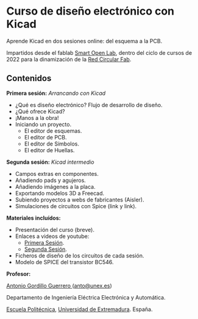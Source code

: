 Curso de diseño electrónico con Kicad
=======

Aprende Kicad en dos sesiones online: del esquema a la PCB.

Impartidos desde el fablab [Smart Open Lab](www.smartopenlab.com), dentro del ciclo de cursos de 2022 para la dinamización de la [Red Circular Fab](https://circularfab.es/).

Contenidos
------------

**Primera sesión:** _Arrancando con Kicad_

* ¿Qué es diseño electrónico? Flujo de desarrollo de diseño.
* ¿Qué ofrece Kicad?
* ¡Manos a la obra!
* Iniciando un proyecto.
  * El editor de esquemas.
  * El editor de PCB.
  * El editor de Símbolos.
  * El editor de Huellas.

**Segunda sesión:** _Kicad intermedio_

* Campos extras en componentes.
* Añadiendo pads y agujeros.
* Añadiendo imágenes a la placa.
* Exportando modelos 3D a Freecad.
* Subiendo proyectos a webs de fabricantes (Aisler).
* Simulaciones de circuitos con Spice (link y link).

**Materiales incluídos:**
* Presentación del curso (breve).
* Enlaces a videos de youtube:
  * [Primera Sesión](https://www.youtube.com/watch?v=K_PexNjK7Dc&t=83s).
  * [Segunda Sesión](https://www.youtube.com/watch?v=kZ3RvHSpxto).
* Ficheros de diseño de los circuitos de cada sesión.
* Modelo de SPICE del transistor BC546.

**Profesor:**

[Antonio Gordillo Guerrero ](https://www.linkedin.com/in/antonio-gordillo-guerrero-8b820b88/?originalSubdomain=es) (anto@unex.es)

Departamento de Ingeniería Eléctrica Electrónica y Automática.

[Escuela Politécnica](https://www.unex.es/conoce-la-uex/centros/epcc), [Universidad de Extremadura](https://www.unex.es). España.
